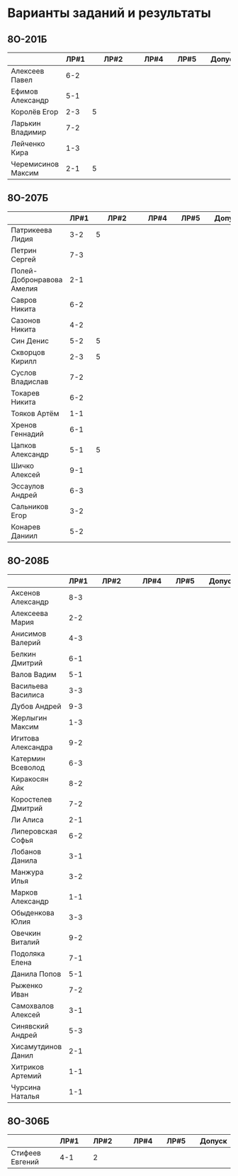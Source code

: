 # Варианты заданий и результаты

## 8О-201Б
|                           | ЛР#1 |   | ЛР#2 |   |   | ЛР#4 |   | ЛР#5 |   |   Допуск   |
|---------------------------|------|---|------|---|---|------|---|------|---|------------|
| Алексеев Павел            | 6-2  |   |      |   |   |      |   |      |   |            |
| Ефимов Александр          | 5-1  |   |      |   |   |      |   |      |   |            |
| Королёв Егор              | 2-3  | 5 |      |   |   |      |   |      |   |            |
| Ларькин Владимир          | 7-2  |   |      |   |   |      |   |      |   |            |
| Лейченко Кира             | 1-3  |   |      |   |   |      |   |      |   |            |
| Черемисинов Максим        | 2-1  | 5 |      |   |   |      |   |      |   |            |

## 8О-207Б
|                           | ЛР#1 |   | ЛР#2 |   |   | ЛР#4 |   | ЛР#5 |   |   Допуск   |
|---------------------------|------|---|------|---|---|------|---|------|---|------------|
| Патрикеева Лидия          | 3-2  | 5 |      |   |   |      |   |      |   |            |
| Петрин Сергей             | 7-3  |   |      |   |   |      |   |      |   |            |
| Полей-Добронравова Амелия | 2-1  |   |      |   |   |      |   |      |   |            |
| Савров Никита             | 6-2  |   |      |   |   |      |   |      |   |            |
| Сазонов Никита            | 4-2  |   |      |   |   |      |   |      |   |            |
| Син Денис                 | 5-2  | 5 |      |   |   |      |   |      |   |            |
| Скворцов Кирилл           | 2-3  | 5 |      |   |   |      |   |      |   |            |
| Суслов Владислав          | 7-2  |   |      |   |   |      |   |      |   |            |
| Токарев Никита            | 6-2  |   |      |   |   |      |   |      |   |            |
| Тояков Артём              | 1-1  |   |      |   |   |      |   |      |   |            |
| Хренов Геннадий           | 6-1  |   |      |   |   |      |   |      |   |            |
| Цапков Александр          | 5-1  | 5 |      |   |   |      |   |      |   |            |
| Шичко Алексей             | 9-1  |   |      |   |   |      |   |      |   |            |
| Эссаулов Андрей           | 6-3  |   |      |   |   |      |   |      |   |            |
| Сальников Егор            | 3-2  |   |      |   |   |      |   |      |   |            |
| Конарев Даниил            | 5-2  |   |      |   |   |      |   |      |   |            |

## 8О-208Б
|                           | ЛР#1 |   | ЛР#2 |   |   | ЛР#4 |   | ЛР#5 |   |   Допуск   |
|---------------------------|------|---|------|---|---|------|---|------|---|------------|
| Аксенов Александр         | 8-3  |   |      |   |   |      |   |      |   |            |
| Алексеева Мария           | 2-2  |   |      |   |   |      |   |      |   |            |
| Анисимов Валерий          | 4-3  |   |      |   |   |      |   |      |   |            |
| Белкин Дмитрий            | 6-1  |   |      |   |   |      |   |      |   |            |
| Валов Вадим               | 5-1  |   |      |   |   |      |   |      |   |            |
| Васильева Василиса        | 3-3  |   |      |   |   |      |   |      |   |            |
| Дубов Андрей              | 9-3  |   |      |   |   |      |   |      |   |            |
| Жерлыгин Максим           | 1-3  |   |      |   |   |      |   |      |   |            |
| Игитова Александра        | 9-2  |   |      |   |   |      |   |      |   |            |
| Катермин Всеволод         | 6-3  |   |      |   |   |      |   |      |   |            |
| Киракосян Айк             | 8-2  |   |      |   |   |      |   |      |   |            |
| Коростелев Дмитрий        | 7-2  |   |      |   |   |      |   |      |   |            |
| Ли Алиса                  | 2-1  |   |      |   |   |      |   |      |   |            |
| Липеровская Софья         | 6-2  |   |      |   |   |      |   |      |   |            |
| Лобанов Данила            | 3-1  |   |      |   |   |      |   |      |   |            |
| Манжура Илья              | 3-2  |   |      |   |   |      |   |      |   |            |
| Марков Александр          | 1-1  |   |      |   |   |      |   |      |   |            |
| Обыденкова Юлия           | 3-3  |   |      |   |   |      |   |      |   |            |
| Овечкин Виталий           | 9-2  |   |      |   |   |      |   |      |   |            |
| Подоляка Елена            | 7-1  |   |      |   |   |      |   |      |   |            |
| Данила Попов              | 5-1  |   |      |   |   |      |   |      |   |            |
| Рыженко Иван              | 7-2  |   |      |   |   |      |   |      |   |            |
| Самохвалов Алексей        | 3-1  |   |      |   |   |      |   |      |   |            |
| Синявский Андрей          | 5-3  |   |      |   |   |      |   |      |   |            |
| Хисамутдинов Данил        | 2-1  |   |      |   |   |      |   |      |   |            |
| Хитриков Артемий          | 1-1  |   |      |   |   |      |   |      |   |            |
| Чурсина Наталья           | 1-1  |   |      |   |   |      |   |      |   |            |

## 8О-306Б
|                           | ЛР#1 |   | ЛР#2 |   |   | ЛР#4 |   | ЛР#5 |   |   Допуск   |
|---------------------------|------|---|------|---|---|------|---|------|---|------------|
| Стифеев Евгений           | 4-1  |   |  2   |   |   |      |   |      |   |            |
